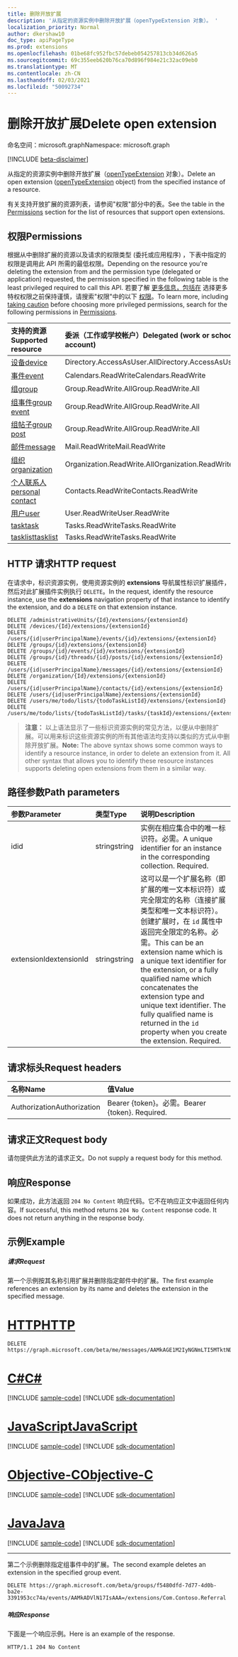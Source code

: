 ```yaml
---
title: 删除开放扩展
description: '从指定的资源实例中删除开放扩展（openTypeExtension 对象）。 '
localization_priority: Normal
author: dkershaw10
doc_type: apiPageType
ms.prod: extensions
ms.openlocfilehash: 01be68fc952fbc57debeb054257813cb34d626a5
ms.sourcegitcommit: 69c355eeb620b76ca70d896f984e21c32ac09eb0
ms.translationtype: MT
ms.contentlocale: zh-CN
ms.lasthandoff: 02/03/2021
ms.locfileid: "50092734"
---
```

# <a name="delete-open-extension"></a><span data-ttu-id="ff885-103">删除开放扩展</span><span class="sxs-lookup"><span data-stu-id="ff885-103">Delete open extension</span></span>

<span data-ttu-id="ff885-104">命名空间：microsoft.graph</span><span class="sxs-lookup"><span data-stu-id="ff885-104">Namespace: microsoft.graph</span></span>

[!INCLUDE [beta-disclaimer](../../includes/beta-disclaimer.md)]

<span data-ttu-id="ff885-105">从指定的资源实例中删除开放扩展（[openTypeExtension](../resources/opentypeextension.md) 对象）。</span><span class="sxs-lookup"><span data-stu-id="ff885-105">Delete an open extension ([openTypeExtension](../resources/opentypeextension.md) object) from the specified instance of a resource.</span></span> 

<span data-ttu-id="ff885-106">有关支持开放扩展的资源[](#permissions)列表，请参阅"权限"部分中的表。</span><span class="sxs-lookup"><span data-stu-id="ff885-106">See the table in the [Permissions](#permissions) section for the list of resources that support open extensions.</span></span>

## <a name="permissions"></a><span data-ttu-id="ff885-107">权限</span><span class="sxs-lookup"><span data-stu-id="ff885-107">Permissions</span></span>

<span data-ttu-id="ff885-108">根据从中删除扩展的资源以及请求的权限类型 (委托或应用程序) ，下表中指定的权限是调用此 API 所需的最低权限。</span><span class="sxs-lookup"><span data-stu-id="ff885-108">Depending on the resource you're deleting the extension from and the permission type (delegated or application) requested, the permission specified in the following table is the least privileged required to call this API.</span></span> <span data-ttu-id="ff885-109">若要了解 [更多信息，包括在](/graph/auth/auth-concepts#best-practices-for-requesting-permissions) 选择更多特权权限之前保持谨慎，请搜索"权限"中的以下 [权限](/graph/permissions-reference)。</span><span class="sxs-lookup"><span data-stu-id="ff885-109">To learn more, including [taking caution](/graph/auth/auth-concepts#best-practices-for-requesting-permissions) before choosing more privileged permissions, search for the following permissions in [Permissions](/graph/permissions-reference).</span></span>

| <span data-ttu-id="ff885-110">支持的资源</span><span class="sxs-lookup"><span data-stu-id="ff885-110">Supported resource</span></span> | <span data-ttu-id="ff885-111">委派（工作或学校帐户）</span><span class="sxs-lookup"><span data-stu-id="ff885-111">Delegated (work or school account)</span></span> | <span data-ttu-id="ff885-112">委派（个人 Microsoft 帐户）</span><span class="sxs-lookup"><span data-stu-id="ff885-112">Delegated (personal Microsoft account)</span></span> | <span data-ttu-id="ff885-113">应用程序</span><span class="sxs-lookup"><span data-stu-id="ff885-113">Application</span></span> |
|:-----|:-----|:-----|:-----|
| [<span data-ttu-id="ff885-114">设备</span><span class="sxs-lookup"><span data-stu-id="ff885-114">device</span></span>](../resources/device.md) | <span data-ttu-id="ff885-115">Directory.AccessAsUser.All</span><span class="sxs-lookup"><span data-stu-id="ff885-115">Directory.AccessAsUser.All</span></span> | <span data-ttu-id="ff885-116">不支持</span><span class="sxs-lookup"><span data-stu-id="ff885-116">Not supported</span></span> | <span data-ttu-id="ff885-117">Device.ReadWrite.All</span><span class="sxs-lookup"><span data-stu-id="ff885-117">Device.ReadWrite.All</span></span> |
| [<span data-ttu-id="ff885-118">事件</span><span class="sxs-lookup"><span data-stu-id="ff885-118">event</span></span>](../resources/event.md) | <span data-ttu-id="ff885-119">Calendars.ReadWrite</span><span class="sxs-lookup"><span data-stu-id="ff885-119">Calendars.ReadWrite</span></span> | <span data-ttu-id="ff885-120">Calendars.ReadWrite</span><span class="sxs-lookup"><span data-stu-id="ff885-120">Calendars.ReadWrite</span></span> | <span data-ttu-id="ff885-121">Calendars.ReadWrite</span><span class="sxs-lookup"><span data-stu-id="ff885-121">Calendars.ReadWrite</span></span> |
| [<span data-ttu-id="ff885-122">组</span><span class="sxs-lookup"><span data-stu-id="ff885-122">group</span></span>](../resources/group.md) | <span data-ttu-id="ff885-123">Group.ReadWrite.All</span><span class="sxs-lookup"><span data-stu-id="ff885-123">Group.ReadWrite.All</span></span> | <span data-ttu-id="ff885-124">不支持</span><span class="sxs-lookup"><span data-stu-id="ff885-124">Not supported</span></span> | <span data-ttu-id="ff885-125">Group.ReadWrite.All</span><span class="sxs-lookup"><span data-stu-id="ff885-125">Group.ReadWrite.All</span></span> |
| [<span data-ttu-id="ff885-126">组事件</span><span class="sxs-lookup"><span data-stu-id="ff885-126">group event</span></span>](../resources/event.md) | <span data-ttu-id="ff885-127">Group.ReadWrite.All</span><span class="sxs-lookup"><span data-stu-id="ff885-127">Group.ReadWrite.All</span></span> | <span data-ttu-id="ff885-128">不支持</span><span class="sxs-lookup"><span data-stu-id="ff885-128">Not supported</span></span> | <span data-ttu-id="ff885-129">不支持</span><span class="sxs-lookup"><span data-stu-id="ff885-129">Not supported</span></span> |
| [<span data-ttu-id="ff885-130">组帖子</span><span class="sxs-lookup"><span data-stu-id="ff885-130">group post</span></span>](../resources/post.md) | <span data-ttu-id="ff885-131">Group.ReadWrite.All</span><span class="sxs-lookup"><span data-stu-id="ff885-131">Group.ReadWrite.All</span></span> | <span data-ttu-id="ff885-132">不支持</span><span class="sxs-lookup"><span data-stu-id="ff885-132">Not supported</span></span> | <span data-ttu-id="ff885-133">Group.ReadWrite.All</span><span class="sxs-lookup"><span data-stu-id="ff885-133">Group.ReadWrite.All</span></span> |
| [<span data-ttu-id="ff885-134">邮件</span><span class="sxs-lookup"><span data-stu-id="ff885-134">message</span></span>](../resources/message.md) | <span data-ttu-id="ff885-135">Mail.ReadWrite</span><span class="sxs-lookup"><span data-stu-id="ff885-135">Mail.ReadWrite</span></span> | <span data-ttu-id="ff885-136">Mail.ReadWrite</span><span class="sxs-lookup"><span data-stu-id="ff885-136">Mail.ReadWrite</span></span> | <span data-ttu-id="ff885-137">Mail.ReadWrite</span><span class="sxs-lookup"><span data-stu-id="ff885-137">Mail.ReadWrite</span></span> | 
| [<span data-ttu-id="ff885-138">组织</span><span class="sxs-lookup"><span data-stu-id="ff885-138">organization</span></span>](../resources/organization.md) | <span data-ttu-id="ff885-139">Organization.ReadWrite.All</span><span class="sxs-lookup"><span data-stu-id="ff885-139">Organization.ReadWrite.All</span></span> | <span data-ttu-id="ff885-140">不支持</span><span class="sxs-lookup"><span data-stu-id="ff885-140">Not supported</span></span> | <span data-ttu-id="ff885-141">Organization.ReadWrite.All</span><span class="sxs-lookup"><span data-stu-id="ff885-141">Organization.ReadWrite.All</span></span> |
| [<span data-ttu-id="ff885-142">个人联系人</span><span class="sxs-lookup"><span data-stu-id="ff885-142">personal contact</span></span>](../resources/contact.md) | <span data-ttu-id="ff885-143">Contacts.ReadWrite</span><span class="sxs-lookup"><span data-stu-id="ff885-143">Contacts.ReadWrite</span></span> | <span data-ttu-id="ff885-144">Contacts.ReadWrite</span><span class="sxs-lookup"><span data-stu-id="ff885-144">Contacts.ReadWrite</span></span> | <span data-ttu-id="ff885-145">Contacts.ReadWrite</span><span class="sxs-lookup"><span data-stu-id="ff885-145">Contacts.ReadWrite</span></span> |
| [<span data-ttu-id="ff885-146">用户</span><span class="sxs-lookup"><span data-stu-id="ff885-146">user</span></span>](../resources/user.md) | <span data-ttu-id="ff885-147">User.ReadWrite</span><span class="sxs-lookup"><span data-stu-id="ff885-147">User.ReadWrite</span></span> | <span data-ttu-id="ff885-148">User.ReadWrite</span><span class="sxs-lookup"><span data-stu-id="ff885-148">User.ReadWrite</span></span> | <span data-ttu-id="ff885-149">User.ReadWrite.All</span><span class="sxs-lookup"><span data-stu-id="ff885-149">User.ReadWrite.All</span></span> |
| [<span data-ttu-id="ff885-150">task</span><span class="sxs-lookup"><span data-stu-id="ff885-150">task</span></span>](../resources/todotask.md) | <span data-ttu-id="ff885-151">Tasks.ReadWrite</span><span class="sxs-lookup"><span data-stu-id="ff885-151">Tasks.ReadWrite</span></span> | <span data-ttu-id="ff885-152">Tasks.ReadWrite</span><span class="sxs-lookup"><span data-stu-id="ff885-152">Tasks.ReadWrite</span></span> | <span data-ttu-id="ff885-153">Tasks.ReadWrite.All</span><span class="sxs-lookup"><span data-stu-id="ff885-153">Tasks.ReadWrite.All</span></span> |
| [<span data-ttu-id="ff885-154">tasklist</span><span class="sxs-lookup"><span data-stu-id="ff885-154">tasklist</span></span>](../resources/todotasklist.md)  | <span data-ttu-id="ff885-155">Tasks.ReadWrite</span><span class="sxs-lookup"><span data-stu-id="ff885-155">Tasks.ReadWrite</span></span> | <span data-ttu-id="ff885-156">Tasks.ReadWrite</span><span class="sxs-lookup"><span data-stu-id="ff885-156">Tasks.ReadWrite</span></span> | <span data-ttu-id="ff885-157">Tasks.ReadWrite.All</span><span class="sxs-lookup"><span data-stu-id="ff885-157">Tasks.ReadWrite.All</span></span> |

## <a name="http-request"></a><span data-ttu-id="ff885-158">HTTP 请求</span><span class="sxs-lookup"><span data-stu-id="ff885-158">HTTP request</span></span>

<span data-ttu-id="ff885-159">在请求中，标识资源实例，使用资源实例的 **extensions** 导航属性标识扩展插件，然后对此扩展插件实例执行 `DELETE`。</span><span class="sxs-lookup"><span data-stu-id="ff885-159">In the request, identify the resource instance, use the **extensions** navigation property of that instance to identify the extension, and do a `DELETE` on that extension instance.</span></span>

<!-- { "blockType": "ignored" } -->
```http
DELETE /administrativeUnits/{Id}/extensions/{extensionId}
DELETE /devices/{Id}/extensions/{extensionId}
DELETE /users/{id|userPrincipalName}/events/{id}/extensions/{extensionId}
DELETE /groups/{id}/extensions/{extensionId}
DELETE /groups/{id}/events/{id}/extensions/{extensionId}
DELETE /groups/{id}/threads/{id}/posts/{id}/extensions/{extensionId}
DELETE /users/{id|userPrincipalName}/messages/{id}/extensions/{extensionId}
DELETE /organization/{Id}/extensions/{extensionId}
DELETE /users/{id|userPrincipalName}/contacts/{id}/extensions/{extensionId}
DELETE /users/{id|userPrincipalName}/extensions/{extensionId}
DELETE /users/me/todo/lists/{todoTaskListId}/extensions/{extensionId}
DELETE /users/me/todo/lists/{todoTaskListId}/tasks/{taskId}/extensions/{extensionId}
```

><span data-ttu-id="ff885-p102">**注意：** 以上语法显示了一些标识资源实例的常见方法，以便从中删除扩展。可以用来标识这些资源实例的所有其他语法均支持以类似的方式从中删除开放扩展。</span><span class="sxs-lookup"><span data-stu-id="ff885-p102">**Note:** The above syntax shows some common ways to identify a resource instance, in order to delete an extension from it. All other syntax that allows you to identify these resource instances supports deleting open extensions from them in a similar way.</span></span>

## <a name="path-parameters"></a><span data-ttu-id="ff885-162">路径参数</span><span class="sxs-lookup"><span data-stu-id="ff885-162">Path parameters</span></span>
|<span data-ttu-id="ff885-163">**参数**</span><span class="sxs-lookup"><span data-stu-id="ff885-163">**Parameter**</span></span>|<span data-ttu-id="ff885-164">**类型**</span><span class="sxs-lookup"><span data-stu-id="ff885-164">**Type**</span></span>|<span data-ttu-id="ff885-165">**说明**</span><span class="sxs-lookup"><span data-stu-id="ff885-165">**Description**</span></span>|
|:-----|:-----|:-----|
|<span data-ttu-id="ff885-166">id</span><span class="sxs-lookup"><span data-stu-id="ff885-166">id</span></span>|<span data-ttu-id="ff885-167">string</span><span class="sxs-lookup"><span data-stu-id="ff885-167">string</span></span>|<span data-ttu-id="ff885-p103">实例在相应集合中的唯一标识符。必需。</span><span class="sxs-lookup"><span data-stu-id="ff885-p103">A unique identifier for an instance in the corresponding collection. Required.</span></span>|
|<span data-ttu-id="ff885-170">extensionId</span><span class="sxs-lookup"><span data-stu-id="ff885-170">extensionId</span></span>|<span data-ttu-id="ff885-171">string</span><span class="sxs-lookup"><span data-stu-id="ff885-171">string</span></span>|<span data-ttu-id="ff885-p104">这可以是一个扩展名称（即扩展的唯一文本标识符）或完全限定的名称（连接扩展类型和唯一文本标识符）。创建扩展时，在 `id` 属性中返回完全限定的名称。必需。</span><span class="sxs-lookup"><span data-stu-id="ff885-p104">This can be an extension name which is a unique text identifier for the extension, or a fully qualified name which concatenates the extension type and unique text identifier. The fully qualified name is returned in the `id` property when you create the extension. Required.</span></span>|

## <a name="request-headers"></a><span data-ttu-id="ff885-175">请求标头</span><span class="sxs-lookup"><span data-stu-id="ff885-175">Request headers</span></span>
| <span data-ttu-id="ff885-176">名称</span><span class="sxs-lookup"><span data-stu-id="ff885-176">Name</span></span>       | <span data-ttu-id="ff885-177">值</span><span class="sxs-lookup"><span data-stu-id="ff885-177">Value</span></span> |
|:---------------|:----------|
| <span data-ttu-id="ff885-178">Authorization</span><span class="sxs-lookup"><span data-stu-id="ff885-178">Authorization</span></span> | <span data-ttu-id="ff885-p105">Bearer {token}。必需。</span><span class="sxs-lookup"><span data-stu-id="ff885-p105">Bearer {token}. Required.</span></span> |

## <a name="request-body"></a><span data-ttu-id="ff885-181">请求正文</span><span class="sxs-lookup"><span data-stu-id="ff885-181">Request body</span></span>
<span data-ttu-id="ff885-182">请勿提供此方法的请求正文。</span><span class="sxs-lookup"><span data-stu-id="ff885-182">Do not supply a request body for this method.</span></span>

## <a name="response"></a><span data-ttu-id="ff885-183">响应</span><span class="sxs-lookup"><span data-stu-id="ff885-183">Response</span></span>

<span data-ttu-id="ff885-p106">如果成功，此方法返回 `204 No Content` 响应代码。它不在响应正文中返回任何内容。</span><span class="sxs-lookup"><span data-stu-id="ff885-p106">If successful, this method returns `204 No Content` response code. It does not return anything in the response body.</span></span>

## <a name="example"></a><span data-ttu-id="ff885-186">示例</span><span class="sxs-lookup"><span data-stu-id="ff885-186">Example</span></span>
##### <a name="request"></a><span data-ttu-id="ff885-187">请求</span><span class="sxs-lookup"><span data-stu-id="ff885-187">Request</span></span>
<span data-ttu-id="ff885-188">第一个示例按其名称引用扩展并删除指定邮件中的扩展。</span><span class="sxs-lookup"><span data-stu-id="ff885-188">The first example references an extension by its name and deletes the extension in the specified message.</span></span>

# <a name="http"></a>[<span data-ttu-id="ff885-189">HTTP</span><span class="sxs-lookup"><span data-stu-id="ff885-189">HTTP</span></span>](#tab/http)
<!-- {
  "blockType": "request",
  "name": "delete_opentypeextension"
}-->
```http
DELETE https://graph.microsoft.com/beta/me/messages/AAMkAGE1M2IyNGNmLTI5MTktNDUyZi1iOTVl===/extensions/Com.Contoso.Referral/
```
# <a name="c"></a>[<span data-ttu-id="ff885-190">C#</span><span class="sxs-lookup"><span data-stu-id="ff885-190">C#</span></span>](#tab/csharp)
[!INCLUDE [sample-code](../includes/snippets/csharp/delete-opentypeextension-csharp-snippets.md)]
[!INCLUDE [sdk-documentation](../includes/snippets/snippets-sdk-documentation-link.md)]

# <a name="javascript"></a>[<span data-ttu-id="ff885-191">JavaScript</span><span class="sxs-lookup"><span data-stu-id="ff885-191">JavaScript</span></span>](#tab/javascript)
[!INCLUDE [sample-code](../includes/snippets/javascript/delete-opentypeextension-javascript-snippets.md)]
[!INCLUDE [sdk-documentation](../includes/snippets/snippets-sdk-documentation-link.md)]

# <a name="objective-c"></a>[<span data-ttu-id="ff885-192">Objective-C</span><span class="sxs-lookup"><span data-stu-id="ff885-192">Objective-C</span></span>](#tab/objc)
[!INCLUDE [sample-code](../includes/snippets/objc/delete-opentypeextension-objc-snippets.md)]
[!INCLUDE [sdk-documentation](../includes/snippets/snippets-sdk-documentation-link.md)]

# <a name="java"></a>[<span data-ttu-id="ff885-193">Java</span><span class="sxs-lookup"><span data-stu-id="ff885-193">Java</span></span>](#tab/java)
[!INCLUDE [sample-code](../includes/snippets/java/delete-opentypeextension-java-snippets.md)]
[!INCLUDE [sdk-documentation](../includes/snippets/snippets-sdk-documentation-link.md)]

---


<span data-ttu-id="ff885-194">第二个示例删除指定组事件中的扩展。</span><span class="sxs-lookup"><span data-stu-id="ff885-194">The second example deletes an extension in the specified group event.</span></span>

<!-- { "blockType": "ignored" } -->
```http
DELETE https://graph.microsoft.com/beta/groups/f5480dfd-7d77-4d0b-ba2e-3391953cc74a/events/AAMkADVlN17IsAAA=/extensions/Com.Contoso.Referral
```

 

##### <a name="response"></a><span data-ttu-id="ff885-195">响应</span><span class="sxs-lookup"><span data-stu-id="ff885-195">Response</span></span>
<span data-ttu-id="ff885-196">下面是一个响应示例。</span><span class="sxs-lookup"><span data-stu-id="ff885-196">Here is an example of the response.</span></span>
<!-- {
  "blockType": "response",
  "truncated": false
} -->
```http
HTTP/1.1 204 No Content
```

<!-- uuid: 8fcb5dbc-d5aa-4681-8e31-b001d5168d79
2015-10-25 14:57:30 UTC -->
<!--
{
  "type": "#page.annotation",
  "description": "Delete opentypeextension",
  "keywords": "",
  "section": "documentation",
  "tocPath": "",
  "suppressions": [
  ]
}
-->


